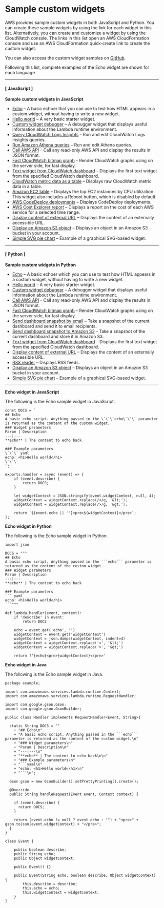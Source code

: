 # Sample custom widgets<a name="add_custom_widget_samples"></a>

AWS provides sample custom widgets in both JavaScript and Python\. You can create these sample widgets by using the link for each widget in this list\. Alternatively, you can create and customize a widget by using the CloudWatch console\. The links in this list open an AWS CloudFormation console and use an AWS CloudFormation quick\-create link to create the custom widget\.

You can also access the custom widget samples on [GitHub](https://github.com/aws-samples/cloudwatch-custom-widgets-samples)\.

Following this list, complete examples of the Echo widget are shown for each language\.

------
#### [ JavaScript ]

**Sample custom widgets in JavaScript**
+ [ Echo](https://console.aws.amazon.com/cloudwatch/cfn.js?region=us-east-1&action=create&stackName=customWidgetEcho-js&template=customWidgets/customWidgetEcho-js.yaml&param_DoCreateExampleDashboard=Yes) – A basic echoer that you can use to test how HTML appears in a custom widget, without having to write a new widget\.
+ [ Hello world](https://console.aws.amazon.com/cloudwatch/cfn.js?region=us-east-1&action=create&stackName=customWidgetHelloWorld-js&template=customWidgets/customWidgetHelloWorld-js.yaml&param_DoCreateExampleDashboard=Yes) – A very basic starter widget\.
+ [ Custom widget debugger](https://console.aws.amazon.com/cloudwatch/cfn.js?region=us-east-1&action=create&stackName=customWidgetDebugger-js&template=customWidgets/customWidgetDebugger-js.yaml&param_DoCreateExampleDashboard=Yes) – A debugger widget that displays useful information about the Lambda runtime environment\.
+ [ Query CloudWatch Logs Insights](https://console.aws.amazon.com/cloudwatch/cfn.js?region=us-east-1&action=create&stackName=customWidgetLogsInsightsQuery-js&template=customWidgets/customWidgetLogsInsightsQuery-js.yaml&param_DoCreateExampleDashboard=Yes) – Run and edit CloudWatch Logs Insights queries\.
+ [ Run Amazon Athena queries](https://console.aws.amazon.com/cloudwatch/cfn.js?region=us-east-1&action=create&stackName=customWidgetAthenaQuery-js&template=customWidgets/customWidgetAthenaQuery-js.yaml&param_DoCreateExampleDashboard=Yes) – Run and edit Athena queries\.
+ [ Call AWS API](https://console.aws.amazon.com/cloudwatch/cfn.js?region=us-east-1&action=create&stackName=customWidgetAwsCall-js&template=customWidgets/customWidgetAwsCall-js.yaml&param_DoCreateExampleDashboard=Yes) – Call any read\-only AWS API and display the results in JSON format\.
+ [ Fast CloudWatch bitmap graph](https://console.aws.amazon.com/cloudwatch/cfn.js?region=us-east-1&action=create&stackName=customWidgetCloudWatchBitmapGraph-js&template=customWidgets/customWidgetCloudWatchBitmapGraph-js.yaml&param_DoCreateExampleDashboard=Yes) – Render CloudWatch graphs using on the server side, for fast display\.
+ [ Text widget from CloudWatch dashboard](https://console.aws.amazon.com/cloudwatch/cfn.js?region=us-east-1&action=create&stackName=customWidgetIncludeTextWidget-js&template=customWidgets/customWidgetIncludeTextWidget-js.yaml&param_DoCreateExampleDashboard=Yes) – Displays the first text widget from the specified CloudWatch dashboard\.
+ [ CloudWatch metric data as a table](https://console.aws.amazon.com/cloudwatch/cfn.js?region=us-east-1&action=create&stackName=customWidgetCloudWatchMetricDataTable-js&template=customWidgets/customWidgetCloudWatchMetricDataTable-js.yaml&param_DoCreateExampleDashboard=Yes) – Displays raw CloudWatch metric data in a table\.
+ [ Amazon EC2 table](https://console.aws.amazon.com/cloudwatch/cfn.js?region=us-east-1&action=create&stackName=customWidgetEc2Table-js&template=customWidgets/customWidgetEc2Table-js.yaml&param_DoCreateExampleDashboard=Yes) – Displays the top EC2 instances by CPU utilization\. This widget also includes a Reboot button, which is disabled by default\.
+ [AWS CodeDeploy deployments](https://console.aws.amazon.com/cloudwatch/cfn.js?region=us-east-1&action=create&stackName=customWidgetCodeDeploy-js&template=customWidgets/customWidgetCodeDeploy-js.yaml&param_DoCreateExampleDashboard=Yes) – Displays CodeDeploy deployments\.
+ [AWS Cost Explorer report](https://console.aws.amazon.com/cloudwatch/cfn.js?region=us-east-1&action=create&stackName=customWidgetCostExplorerReport-js&template=customWidgets/customWidgetCostExplorerReport-js.yaml&param_DoCreateExampleDashboard=Yes) – Displays a report on the cost of each AWS service for a selected time range\.
+ [ Display content of external URL](https://console.aws.amazon.com/cloudwatch/cfn.js?region=us-east-1&action=create&stackName=customWidgetFetchURL-js&template=customWidgets/customWidgetFetchURL-js.yaml&param_DoCreateExampleDashboard=Yes) – Displays the content of an externally accessible URL\.
+ [ Display an Amazon S3 object](https://console.aws.amazon.com/cloudwatch/cfn.js?region=us-east-1&action=create&stackName=customWidgetS3GetObject-js&template=customWidgets/customWidgetS3GetObject-js.yaml&param_DoCreateExampleDashboard=Yes) – Displays an object in an Amazon S3 bucket in your account\.
+ [ Simple SVG pie chart](https://console.aws.amazon.com/cloudwatch/cfn.js?region=us-east-1&action=create&stackName=customWidgetSimplePie-js&template=customWidgets/customWidgetSimplePie-js.yaml&param_DoCreateExampleDashboard=Yes) – Example of a graphical SVG\-based widget\.

------
#### [ Python ]

**Sample custom widgets in Python**
+ [ Echo](https://console.aws.amazon.com/cloudwatch/cfn.js?region=us-east-1&action=create&stackName=customWidgetEcho-py&template=customWidgets/customWidgetEcho-py.yaml&param_DoCreateExampleDashboard=Yes) – A basic echoer which you can use to test how HTML appears in a custom widget, without having to write a new widget\.
+ [ Hello world](https://console.aws.amazon.com/cloudwatch/cfn.js?region=us-east-1&action=create&stackName=customWidgetHelloWorld-py&template=customWidgets/customWidgetHelloWorld-py.yaml&param_DoCreateExampleDashboard=Yes) – A very basic starter widget\.
+ [ Custom widget debugger](https://console.aws.amazon.com/cloudwatch/cfn.js?region=us-east-1&action=create&stackName=customWidgetDebugger-py&template=customWidgets/customWidgetDebugger-py.yaml&param_DoCreateExampleDashboard=Yes) – A debugger widget that displays useful information about the Lambda runtime environment\.
+ [ Call AWS API](https://console.aws.amazon.com/cloudwatch/cfn.js?region=us-east-1&action=create&stackName=customWidgetAwsCall-py&template=customWidgets/customWidgetAwsCall-py.yaml&param_DoCreateExampleDashboard=Yes) – Call any read\-only AWS API and display the results in JSON format\.
+  [ Fast CloudWatch bitmap graph](https://console.aws.amazon.com/cloudwatch/cfn.js?region=us-east-1&action=create&stackName=customWidgetCloudWatchBitmapGraph-py&template=customWidgets/customWidgetCloudWatchBitmapGraph-py.yaml&param_DoCreateExampleDashboard=Yes) – Render CloudWatch graphs using on the server side, for fast display\.
+  [ Send dashboard snapshot by email](https://console.aws.amazon.com/cloudwatch/cfn.js?region=us-east-1&action=create&stackName=customWidgetEmailDashboardSnapshot-py&template=customWidgets/customWidgetEmailDashboardSnapshot-py.yaml&param_DoCreateExampleDashboard=Yes) – Take a snapshot of the current dashboard and send it to email recipients\.
+  [ Send dashboard snapshot to Amazon S3](https://console.aws.amazon.com/cloudwatch/cfn.js?region=us-east-1&action=create&stackName=customWidgetSnapshotDashboardToS3-py&template=customWidgets/customWidgetSnapshotDashboardToS3-py.yaml&param_DoCreateExampleDashboard=Yes) – Take a snapshot of the current dashboard and store it in Amazon S3\.
+ [ Text widget from CloudWatch dashboard](https://console.aws.amazon.com/cloudwatch/cfn.js?region=us-east-1&action=create&stackName=customWidgetIncludeTextWidget-py&template=customWidgets/customWidgetIncludeTextWidget-py.yaml&param_DoCreateExampleDashboard=Yes) – Displays the first text widget from the specified CloudWatch dashboard\.
+ [ Display content of external URL](https://console.aws.amazon.com/cloudwatch/cfn.js?region=us-east-1&action=create&stackName=customWidgetFetchURL-py&template=customWidgets/customWidgetFetchURL-py.yaml&param_DoCreateExampleDashboard=Yes) – Displays the content of an externally accessible URL\.
+ [ RSS reader](https://console.aws.amazon.com/cloudwatch/cfn.js?region=us-east-1&action=create&stackName=customWidgetRssReader-py&template=customWidgets/customWidgetRssReader-py.yaml&param_DoCreateExampleDashboard=Yes) – Displays RSS feeds\.
+ [ Display an Amazon S3 object](https://console.aws.amazon.com/cloudwatch/cfn.js?region=us-east-1&action=create&stackName=customWidgetS3GetObject-py&template=customWidgets/customWidgetS3GetObject-py.yaml&param_DoCreateExampleDashboard=Yes) – Displays an object in an Amazon S3 bucket in your account\.
+ [ Simple SVG pie chart](https://console.aws.amazon.com/cloudwatch/cfn.js?region=us-east-1&action=create&stackName=customWidgetSimplePie-py&template=customWidgets/customWidgetSimplePie-py.yaml&param_DoCreateExampleDashboard=Yes) – Example of a graphical SVG\-based widget\.

------

**Echo widget in JavaScript**

The following is the Echo sample widget in JavaScript\.

```
const DOCS = `
## Echo
A basic echo script. Anything passed in the \`\`\`echo\`\`\` parameter is returned as the content of the custom widget.
### Widget parameters
Param | Description
---|---
**echo** | The content to echo back
 
### Example parameters
\`\`\` yaml
echo: <h1>Hello world</h1>
\`\`\`
`;
 
exports.handler = async (event) => {
    if (event.describe) {
        return DOCS;   
    }
    
    let widgetContext = JSON.stringify(event.widgetContext, null, 4);
    widgetContext = widgetContext.replace(/</g, '&lt;');
    widgetContext = widgetContext.replace(/>/g, '&gt;');
    
    return `${event.echo || ''}<pre>${widgetContext}</pre>`;
};
```

**Echo widget in Python**

The following is the Echo sample widget in Python\.

```
import json
     
DOCS = """
## Echo
A basic echo script. Anything passed in the ```echo``` parameter is returned as the content of the custom widget.
### Widget parameters
Param | Description
---|---
**echo** | The content to echo back
     
### Example parameters
``` yaml
echo: <h1>Hello world</h1>
```"""
 
def lambda_handler(event, context):
    if 'describe' in event:
        return DOCS
        
    echo = event.get('echo', '')
    widgetContext = event.get('widgetContext')
    widgetContext = json.dumps(widgetContext, indent=4)
    widgetContext = widgetContext.replace('<', '&lt;')
    widgetContext = widgetContext.replace('>', '&gt;')
        
    return f'{echo}<pre>{widgetContext}</pre>'
```

**Echo widget in Java**

The following is the Echo sample widget in Java\.

```
package example;
 
import com.amazonaws.services.lambda.runtime.Context;
import com.amazonaws.services.lambda.runtime.RequestHandler;
 
import com.google.gson.Gson;
import com.google.gson.GsonBuilder;
 
public class Handler implements RequestHandler<Event, String>{
 
  static String DOCS = ""
    + "## Echo\n"
    + "A basic echo script. Anything passed in the ```echo``` parameter is returned as the content of the custom widget.\n"
    + "### Widget parameters\n"
    + "Param | Description\n"
    + "---|---\n"
    + "**echo** | The content to echo back\n\n"
    + "### Example parameters\n"
    + "```yaml\n"
    + "echo: <h1>Hello world</h1>\n"
    + "```\n";
 
  Gson gson = new GsonBuilder().setPrettyPrinting().create();
 
  @Override
  public String handleRequest(Event event, Context context) {
 
    if (event.describe) {
      return DOCS;
    }
     
    return (event.echo != null ? event.echo : "") + "<pre>" + gson.toJson(event.widgetContext) + "</pre>";
  }
}
     
class Event {
 
    public boolean describe;
    public String echo;
    public Object widgetContext;
 
    public Event() {}
 
    public Event(String echo, boolean describe, Object widgetContext) {
        this.describe = describe;
        this.echo = echo;
        this.widgetContext = widgetContext;
    }
}
```